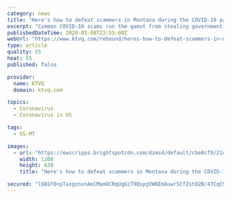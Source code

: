 ```yaml
---
category: news
title: "Here's how to defeat scammers in Montana during the COVID-19 pandemic"
excerpt: "Common COVID-19 scams run the gamut from stealing government stimulus checks, to fake cures and alleged vaccines, to a new twist on the old grandparent scam."
publishedDateTime: 2020-05-08T23:55:00Z
webUrl: "https://www.ktvq.com/rebound/heres-how-to-defeat-scammers-in-montana-during-the-covid-19-pandemic"
type: article
quality: 55
heat: 55
published: false

provider:
  name: KTVQ
  domain: ktvq.com

topics:
  - Coronavirus
  - Coronavirus in US

tags:
  - US-MT

images:
  - url: "https://ewscripps.brightspotcdn.com/dims4/default/cbe8cf9/2147483647/strip/true/crop/1280x672+0+24/resize/1200x630!/quality/90/?url=https%3A%2F%2Fx-default-stgec.uplynk.com%2Fausw%2Fslices%2F931%2F04469fe8a7064764bca317654e17b0b4%2F931cda91517149398cd9275c3876627e%2Fposter_ff2d6f66737145d4bed860bf5149a049.jpg"
    width: 1200
    height: 630
    title: "Here's how to defeat scammers in Montana during the COVID-19 pandemic"

secured: "lGN1F0+pTazgznxnAmlMamOCRqUgGiT9QspgVWNImAuwrSCfZst02B/47CqC9Wh7ypjMCvmPI2QxQdJhrPCuvzdR81Nafvfw/PIG9u3bTLRUmkgbOZqmevIJwGeyhvC3vIHC2yUmO1diKdVMrCgGh0yQ+l3Md/70Phkcr3MlIypKLPNRnTvdLAwW7dlRw6QKOqlotINTSx3bTD51Eo3rhIAwXyEAzgyefQwzdmMjSUcHt3hjO+GZUUD6lP2Au2lAKukhVelLyEj4WksPIY3ZnBgffpow0boOLvMqg21cI9VW7eRaf2npKlYElgYX01Wo;YkOXhitUfD+XhWlvvEkFxw=="
---
```


